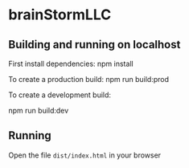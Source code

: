 # brainStormLLC

## Building and running on localhost
First install dependencies:
npm install

To create a production build:
npm run build:prod

To create a development build:

npm run build:dev

## Running
Open the file `dist/index.html` in your browser